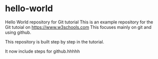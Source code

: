 # hello-world
Hello World repository for Git tutorial
This is an example repository for the Git tutoial on https://www.w3schools.com
This focuses mainly on git and using github.

This repository is built step by step in the tutorial.

It now include steps for github.hhhhh
